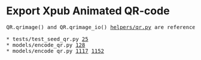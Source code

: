 # Export Xpub Animated QR-code

<pre>
QR.qrimage() and QR.qrimage_io() <a href="https://github.com/SeedSigner/seedsigner/blob/dev/src/seedsigner/helpers/qr.py">helpers/qr.py</a> are referenced in the following:

* tests/test_seed_qr.py <a href="https://github.com/SeedSigner/seedsigner/blob/dev/tests/test_seedqr.py#L25">25</a>
* models/encode_qr.py <a href="https://github.com/SeedSigner/seedsigner/blob/dev/src/seedsigner/models/encode_qr.py#L128">128</a>
* models/encode_qr.py <a href="https://github.com/SeedSigner/seedsigner/blob/dev/src/seedsigner/gui/screens/seed_screens.py#L1117">1117</a> <a href="https://github.com/SeedSigner/seedsigner/blob/dev/src/seedsigner/gui/screens/seed_screens.py#L1152">1152</a>
</pre>